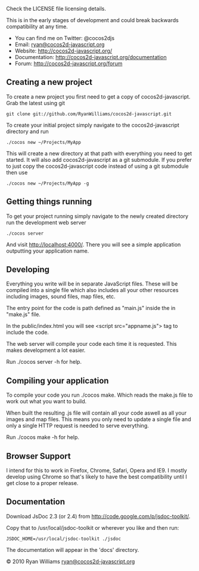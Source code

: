 Check the LICENSE file licensing details.

This is in the early stages of development and could break backwards compatibility at any time.

* You can find me on Twitter: @cocos2djs
* Email: <ryan@cocos2d-javascript.org>
* Website: <http://cocos2d-javascript.org/>
* Documentation: <http://cocos2d-javascript.org/documentation>
* Forum: <http://cocos2d-javascript.org/forum>

Creating a new project
----------------------

To create a new project you first need to get a copy of cocos2d-javascript. Grab the latest using git

    git clone git://github.com/RyanWilliams/cocos2d-javascript.git

To create your initial project simply navigate to the cocos2d-javascript directory and run

    ./cocos new ~/Projects/MyApp

This will create a new directory at that path with everything you need to
get started. It will also add cocos2d-javascript as a git submodule. If you
prefer to just copy the cocos2d-javascript code instead of using a git
submodule then use

    ./cocos new ~/Projects/MyApp -g

Getting things running
----------------------

To get your project running simply navigate to the newly created directory run
the development web server

    ./cocos server

And visit <http://localhost:4000/>. There you will see a simple application
outputting your application name.

Developing
----------

Everything you write will be in separate JavaScript files. These will be
compiled into a single file which also includes all your other resources
including images, sound files, map files, etc.

The entry point for the code is path defined as "main.js" inside the in "make.js" file.

In the public/index.html you will see &lt;script src="appname.js"&gt; tag to include the code.

The web server will compile your code each time it is requested. This makes
development a lot easier.

Run ./cocos server -h for help.

Compiling your application
--------------------------

To compile your code you run ./cocos make. Which reads the make.js file
to work out what you want to build.

When built the resulting .js file will contain all your code aswell as all your
images and map files. This means you only need to update a single file and only
a single HTTP request is needed to serve everything.

Run ./cocos make -h for help.

Browser Support
---------------

I intend for this to work in Firefox, Chrome, Safari, Opera and IE9. I
mostly develop using Chrome so that's likely to have the best compatibility
until I get close to a proper release.

Documentation
-------------

Download JsDoc 2.3 (or 2.4) from <http://code.google.com/p/jsdoc-toolkit/>.

Copy that to /usr/local/jsdoc-toolkit or wherever you like and then run:
    
    JSDOC_HOME=/usr/local/jsdoc-toolkit ./jsdoc

The documentation will appear in the 'docs' directory.

© 2010 Ryan Williams <ryan@cocos2d-javascript.org>

